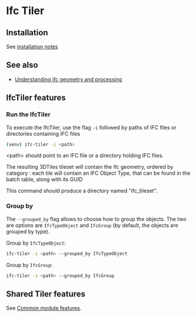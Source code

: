 # Ifc Tiler

## Installation

See [installation notes](https://github.com/VCityTeam/py3dtilers/blob/master/README.md)

## See also

- [Understanding ifc geometry and processing](IFC_Geometry.md)

## IfcTiler features

### Run the IfcTiler

To execute the IfcTiler, use the flag `-i` followed by paths of IFC files or directories containing IFC files

```bash
(venv) ifc-tiler -i <path>
```

\<path\> should point to an IFC file or a directory holding IFC files.

The resulting 3DTiles tileset will contain the ifc geometry, ordered by category :
each tile will contain an IFC Object Type, that can be found in the batch table, along with its GUID

This command should produce a directory named "ifc_tileset".

### Group by

The `--grouped_by` flag allows to choose how to group the objects. The two are options are `IfcTypeObject` and `IfcGroup` (by default, the objects are grouped by type).

Group by `IfcTypeObject`:

```bash
ifc-tiler -i <path> --grouped_by IfcTypeObject
```

Group by `IfcGroup`:

```bash
ifc-tiler -i <path> --grouped_by IfcGroup
```

## Shared Tiler features

See [Common module features](../Common/README.md#common-tiler-features).
